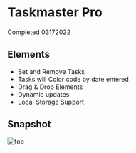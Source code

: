 # Taskmaster Pro
Completed 03172022


## Elements
- Set and Remove Tasks
- Tasks will Color code by date entered
- Drag & Drop Elements
- Dynamic updates
- Local Storage Support

## Snapshot
![top](https://user-images.githubusercontent.com/98830462/158902230-7b0e3d25-b1d4-4120-bb5a-13f8dbdd5a41.PNG)
